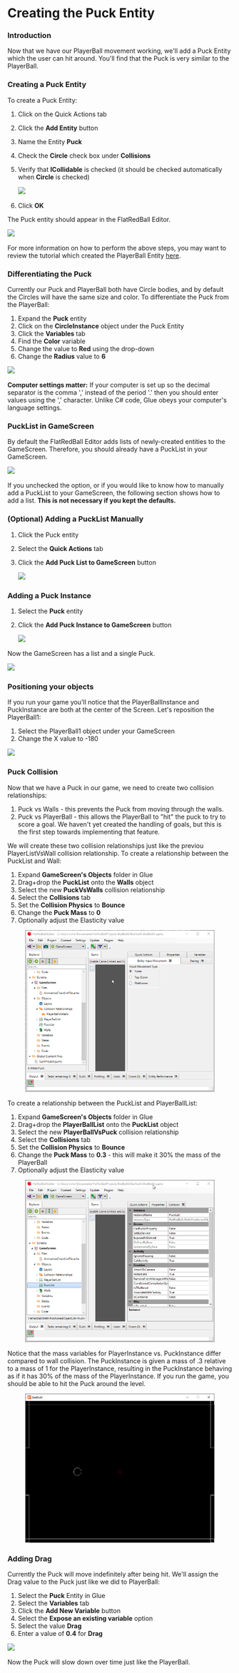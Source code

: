 # Creating the Puck Entity

### Introduction

Now that we have our PlayerBall movement working, we'll add a Puck Entity which the user can hit around. You'll find that the Puck is very similar to the PlayerBall.

### Creating a Puck Entity

To create a Puck Entity:

1. Click on the Quick Actions tab
2. Click the **Add Entity** button
3. Name the Entity **Puck**
4. Check the **Circle** check box under **Collisions**
5.  Verify that **ICollidable** is checked (it should be checked automatically when **Circle** is checked)

    ![](../../media/2021-07-img\_60fdc0904b245.png)
6. Click **OK**

The Puck entity should appear in the FlatRedBall Editor.

![](../../media/2021-07-img\_60fdcb7c2a8d0.png)

For more information on how to perform the above steps, you may want to review the tutorial which created the PlayerBall Entity [here](../../frb/docs/index.php).

### Differentiating the Puck

Currently our Puck and PlayerBall both have Circle bodies, and by default the Circles will have the same size and color. To differentiate the Puck from the PlayerBall:

1. Expand the **Puck** entity
2. Click on the **CircleInstance** object under the Puck Entity
3. Click the **Variables** tab
4. Find the **Color** variable
5. Change the value to **Red** using the drop-down
6. Change the **Radius** value to **6**

![](../../media/2021-07-img\_60fdcaad89ad8.png)

**Computer settings matter:** If your computer is set up so the decimal separator is the comma ',' instead of the period '.' then you should enter values using the ',' character. Unlike C# code, Glue obeys your computer's language settings.

### PuckList in GameScreen

By default the FlatRedBall Editor adds lists of newly-created entities to the GameScreen. Therefore, you should already have a PuckList in your GameScreen.

![](../../media/2023-08-img\_64cbe9fc4ec5c.png)

If you unchecked the option, or if you would like to know how to manually add a PuckList to your GameScreen, the following section shows how to add a list. **This is not necessary if you kept the defaults.**

### (Optional) Adding a PuckList Manually

1. Click the Puck entity
2. Select the **Quick Actions** tab
3.  Click the **Add Puck List to GameScreen** button

    ![](../../media/2021-07-img\_60fdc158af7ad.png)

### Adding a Puck Instance

1. Select the **Puck** entity
2.  Click the **Add Puck Instance to GameScreen** button

    ![](../../media/2021-07-img\_60fdc1cc87873.png)

Now the GameScreen has a list and a single Puck.

![](../../media/2021-07-img\_60fdc2338ca81.png)

### Positioning your objects

If you run your game you'll notice that the PlayerBallInstance and PuckInstance are both at the center of the Screen. Let's reposition the PlayerBall1:

1. Select the PlayerBall1 object under your GameScreen
2. Change the X value to -180

![](../../media/2021-07-img\_60fdc27406b6b.png)

### Puck Collision

Now that we have a Puck in our game, we need to create two collision relationships:

1. Puck vs Walls - this prevents the Puck from moving through the walls.
2. Puck vs PlayerBall - this allows the PlayerBall to "hit" the puck to try to score a goal. We haven't yet created the handling of goals, but this is the first step towards implementing that feature.

We will create these two collision relationships just like the previou PlayerListVsWall collision relationship. To create a relationship between the PuckList and Wall:

1. Expand **GameScreen's Objects** folder in Glue
2. Drag+drop the **PuckList** onto the **Walls** object
3. Select the new **PuckVsWalls** collision relationship
4. Select the **Collisions** tab
5. Set the **Collision Physics** to **Bounce**
6. Change the **Puck Mass** to **0**
7. Optionally adjust the Elasticity value

<figure><img src="../../.gitbook/assets/02_07 08 47.gif" alt=""><figcaption></figcaption></figure>

To create a relationship between the PuckList and PlayerBallList:

1. Expand **GameScreen's Objects** folder in Glue
2. Drag+drop the **PlayerBallList** onto the **PuckList** object
3. Select the new **PlayerBallVsPuck** collision relationship
4. Select the **Collisions** tab
5. Set the **Collision Physics** to **Bounce**
6. Change the **Puck Mass** to **0.3** - this will make it 30% the mass of the PlayerBall
7. Optionally adjust the Elasticity value

<figure><img src="../../.gitbook/assets/02_07 21 14.gif" alt=""><figcaption></figcaption></figure>

Notice that the mass variables for PlayerInstance vs. PuckInstance differ compared to wall collision. The PuckInstance is given a mass of .3 relative to a mass of 1 for the PlayerInstance, resulting in the PuckInstance behaving as if it has 30% of the mass of the PlayerInstance. If you run the game, you should be able to hit the Puck around the level.

<figure><img src="../../media/2016-01-2021_July_25_140010.gif" alt=""><figcaption></figcaption></figure>

### Adding Drag

Currently the Puck will move indefinitely after being hit. We'll assign the Drag value to the Puck just like we did to PlayerBall:

1. Select the **Puck** Entity in Glue
2. Select the **Variables** tab
3. Click the **Add New Variable** button
4. Select the **Expose an existing variable** option
5. Select the value **Drag**
6. Enter a value of **0.4** for **Drag**

![](../../media/2021-07-img\_60fdc59ea563f.png)

Now the Puck will slow down over time just like the PlayerBall.

